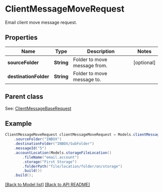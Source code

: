 # ClientMessageMoveRequest

Email client move message request.             

## Properties
Name | Type | Description | Notes
------------ | ------------- | ------------- | -------------
**sourceFolder** | **String** | Folder to move message from.              |  [optional]
**destinationFolder** | **String** | Folder to move message to.              | 

## Parent class

See: [ClientMessageBaseRequest](ClientMessageBaseRequest.md)


## Example
```java
ClientMessageMoveRequest clientMessageMoveRequest = Models.clientMessageMoveRequest()
    .sourceFolder("INBOX")
    .destinationFolder("INBOX/SubFolder")
    .messageId("5")
    .accountLocation(Models.storageFileLocation()
        .fileName("email.account")
        .storage("First Storage")
        .folderPath("file/location/folder/on/storage")
        .build())
    .build();
```


[[Back to Model list]](Models.md) [[Back to API README]](README.md)
